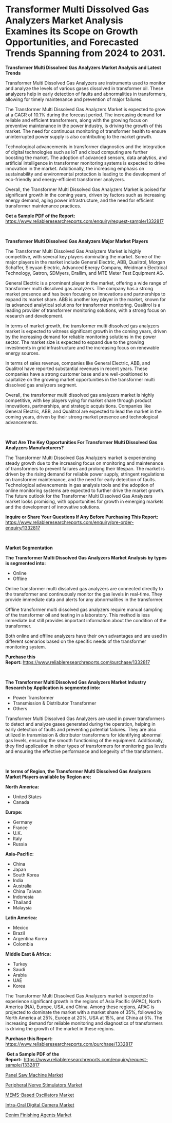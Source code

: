 <p><h1>Transformer Multi Dissolved Gas Analyzers Market Analysis Examines its Scope on Growth Opportunities, and Forecasted Trends Spanning from 2024 to 2031.</h1></p><p><strong>Transformer Multi Dissolved Gas Analyzers Market Analysis and Latest Trends</strong></p>
<p><p>Transformer Multi Dissolved Gas Analyzers are instruments used to monitor and analyze the levels of various gases dissolved in transformer oil. These analyzers help in early detection of faults and abnormalities in transformers, allowing for timely maintenance and prevention of major failures.</p><p>The Transformer Multi Dissolved Gas Analyzers Market is expected to grow at a CAGR of 10.1% during the forecast period. The increasing demand for reliable and efficient transformers, along with the growing focus on preventive maintenance in the power industry, is driving the growth of this market. The need for continuous monitoring of transformer health to ensure uninterrupted power supply is also contributing to the market growth.</p><p>Technological advancements in transformer diagnostics and the integration of digital technologies such as IoT and cloud computing are further boosting the market. The adoption of advanced sensors, data analytics, and artificial intelligence in transformer monitoring systems is expected to drive innovation in the market. Additionally, the increasing emphasis on sustainability and environmental protection is leading to the development of eco-friendly and energy-efficient transformer analyzers.</p><p>Overall, the Transformer Multi Dissolved Gas Analyzers Market is poised for significant growth in the coming years, driven by factors such as increasing energy demand, aging power infrastructure, and the need for efficient transformer maintenance practices.</p></p>
<p><strong>Get a Sample PDF of the Report:&nbsp;</strong> <a href="https://www.reliableresearchreports.com/enquiry/request-sample/1332817">https://www.reliableresearchreports.com/enquiry/request-sample/1332817</a></p>
<p>&nbsp;</p>
<p><strong>Transformer Multi Dissolved Gas Analyzers Major Market Players</strong></p>
<p><p>The Transformer Multi Dissolved Gas Analyzers Market is highly competitive, with several key players dominating the market. Some of the major players in the market include General Electric, ABB, Qualitrol, Morgan Schaffer, Sieyuan Electric, Advanced Energy Company, Weidmann Electrical Technology, Gatron, SDMyers, Drallim, and MTE Meter Test Equipment AG.</p><p>General Electric is a prominent player in the market, offering a wide range of transformer multi dissolved gas analyzers. The company has a strong market presence and has been focusing on innovations and partnerships to expand its market share. ABB is another key player in the market, known for its advanced analytical solutions for transformer monitoring. Qualitrol is a leading provider of transformer monitoring solutions, with a strong focus on research and development.</p><p>In terms of market growth, the transformer multi dissolved gas analyzers market is expected to witness significant growth in the coming years, driven by the increasing demand for reliable monitoring solutions in the power sector. The market size is expected to expand due to the growing investments in grid infrastructure and the increasing focus on renewable energy sources.</p><p>In terms of sales revenue, companies like General Electric, ABB, and Qualitrol have reported substantial revenues in recent years. These companies have a strong customer base and are well-positioned to capitalize on the growing market opportunities in the transformer multi dissolved gas analyzers segment.</p><p>Overall, the transformer multi dissolved gas analyzers market is highly competitive, with key players vying for market share through product innovations, partnerships, and strategic acquisitions. Companies like General Electric, ABB, and Qualitrol are expected to lead the market in the coming years, driven by their strong market presence and technological advancements.</p></p>
<p>&nbsp;</p>
<p><strong>What Are The Key Opportunities For Transformer Multi Dissolved Gas Analyzers Manufacturers?</strong></p>
<p><p>The Transformer Multi Dissolved Gas Analyzers market is experiencing steady growth due to the increasing focus on monitoring and maintenance of transformers to prevent failures and prolong their lifespan. The market is driven by the rising demand for reliable power supply, stringent regulations on transformer maintenance, and the need for early detection of faults. Technological advancements in gas analysis tools and the adoption of online monitoring systems are expected to further drive the market growth. The future outlook for the Transformer Multi Dissolved Gas Analyzers market looks promising, with opportunities for growth in emerging markets and the development of innovative solutions.</p></p>
<p><strong>Inquire or Share Your Questions If Any Before Purchasing This Report:</strong> <a href="https://www.reliableresearchreports.com/enquiry/pre-order-enquiry/1332817">https://www.reliableresearchreports.com/enquiry/pre-order-enquiry/1332817</a></p>
<p>&nbsp;</p>
<p><strong>Market Segmentation</strong></p>
<p><strong>The Transformer Multi Dissolved Gas Analyzers Market Analysis by types is segmented into:</strong></p>
<p><ul><li>Online</li><li>Offline</li></ul></p>
<p><p>Online transformer multi dissolved gas analyzers are connected directly to the transformer and continuously monitor the gas levels in real-time. They provide immediate data and alerts for any abnormalities in the transformer.</p><p>Offline transformer multi dissolved gas analyzers require manual sampling of the transformer oil and testing in a laboratory. This method is less immediate but still provides important information about the condition of the transformer.</p><p>Both online and offline analyzers have their own advantages and are used in different scenarios based on the specific needs of the transformer monitoring system.</p></p>
<p><strong>Purchase this Report:&nbsp;</strong><a href="https://www.reliableresearchreports.com/purchase/1332817">https://www.reliableresearchreports.com/purchase/1332817</a></p>
<p>&nbsp;</p>
<p><strong>The Transformer Multi Dissolved Gas Analyzers Market Industry Research by Application is segmented into:</strong></p>
<p><ul><li>Power Transformer</li><li>Transmission & Distributor Transformer</li><li>Others</li></ul></p>
<p><p>Transformer Multi Dissolved Gas Analyzers are used in power transformers to detect and analyze gases generated during the operation, helping in early detection of faults and preventing potential failures. They are also utilized in transmission & distributor transformers for identifying abnormal gas levels, ensuring the smooth functioning of the equipment. Additionally, they find application in other types of transformers for monitoring gas levels and ensuring the effective performance and longevity of the transformers.</p></p>
<p>&nbsp;</p>
<p><strong>In terms of Region, the Transformer Multi Dissolved Gas Analyzers Market Players available by Region are:</strong></p>
<p>
    <p> <strong> North America: </strong>
        <ul>
            <li>United States</li>
            <li>Canada</li>
        </ul>
        </p> 
    <p> <strong> Europe: </strong>
        <ul>
            <li>Germany</li>
            <li>France</li>
            <li>U.K.</li>
            <li>Italy</li>
            <li>Russia</li>
        </ul>
        </p> 
    <p> <strong> Asia-Pacific: </strong>
        <ul>
            <li>China</li>
            <li>Japan</li>
            <li>South Korea</li>
            <li>India</li>
            <li>Australia</li>
            <li>China Taiwan</li>
            <li>Indonesia</li>
            <li>Thailand</li>
            <li>Malaysia</li>
        </ul>
        </p> 
    <p> <strong> Latin America: </strong>
        <ul>
            <li>Mexico</li>
            <li>Brazil</li>
            <li>Argentina Korea</li>
            <li>Colombia</li>
        </ul>
        </p> 
    <p> <strong> Middle East & Africa: </strong>
        <ul>
            <li>Turkey</li>
            <li>Saudi</li>
            <li>Arabia</li>
            <li>UAE</li>
            <li>Korea</li>
        </ul>
    </p>
    </p>
<p><p>The Transformer Multi Dissolved Gas Analyzers market is expected to experience significant growth in the regions of Asia Pacific (APAC), North America (NA), Europe, USA, and China. Among these regions, APAC is projected to dominate the market with a market share of 35%, followed by North America at 25%, Europe at 20%, USA at 15%, and China at 5%. The increasing demand for reliable monitoring and diagnostics of transformers is driving the growth of the market in these regions.</p></p>
<p><strong>Purchase this Report: </strong><a href="https://www.reliableresearchreports.com/purchase/1332817">https://www.reliableresearchreports.com/purchase/1332817</a></p>
<p>&nbsp;<strong>Get a Sample PDF of the Report:&nbsp;&nbsp;</strong><a href="https://www.reliableresearchreports.com/enquiry/request-sample/1332817">https://www.reliableresearchreports.com/enquiry/request-sample/1332817</a></p>
<p><strong></strong></p>
<p><p><a href="https://medium.com/@kendraadams4456/panel-saw-machine-market-size-and-market-trends-complete-industry-overview-2024-to-2031-f593a50bb974">Panel Saw Machine Market</a></p><p><a href="https://medium.com/@kendraadams4456/peripheral-nerve-stimulators-market-research-report-its-history-and-forecast-2024-to-2031-a4b0842cb279">Peripheral Nerve Stimulators Market</a></p><p><a href="https://github.com/shotows/Market-Research-Report-List-1/blob/main/mems-based-oscillators-market.md">MEMS-Based Oscillators Market</a></p><p><a href="https://github.com/Sinjinluong3e0awx2m195k76/Market-Research-Report-List-1/blob/main/intra-oral-digital-camera-market.md">Intra-Oral Digital Camera Market</a></p><p><a href="https://medium.com/@kendraadams4456/denim-finishing-agents-market-comprehensive-assessment-by-type-application-and-geography-d2c7a031950c">Denim Finishing Agents Market</a></p></p>